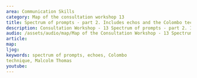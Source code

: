```yaml
---
area: Communication Skills
category: Map of the consultation workshop 13
title: Spectrum of prompts - part 2. Includes echos and the Colombo technique
description: Consultation Workshop - 13 Spectrum of prompts - part 2. Includes echos and the Colombo technique
audio: /assets/audio/map/Map of the Consultation Workshop - 13 Spectrum of prompts - part 2. Includes echos and the Colombo technique - Malcolm - MQ.mp3
article: 
map:
ljog:  
keywords: spectrum of prompts, echoes, Colombo
technique, Malcolm Thomas
youtube: 
--- 
```

